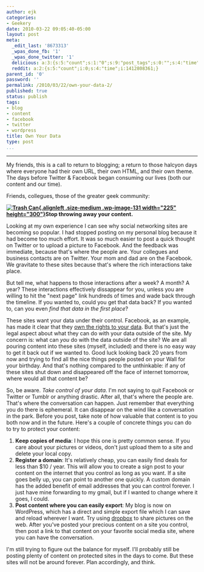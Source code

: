 ```yaml
---
author: ejk
categories:
- Geekery
date: 2010-03-22 09:05:40-05:00
layout: post
meta:
  _edit_last: '8673313'
  _wpas_done_fb: '1'
  _wpas_done_twitter: '1'
  delicious: a:3:{s:5:"count";s:1:"0";s:9:"post_tags";s:0:"";s:4:"time";s:10:"1272329295";}
  reddit: a:2:{s:5:"count";i:0;s:4:"time";i:1412808361;}
parent_id: '0'
password: ''
permalink: /2010/03/22/own-your-data-2/
published: true
status: publish
tags:
- blog
- content
- facebook
- twitter
- wordpress
title: Own Your Data
type: post
...
```

---

My friends, this is a call to return to blogging; a return to those halcyon days where everyone had their own URL, their own HTML, and their own theme. The days before Twitter & Facebook began consuming our lives (both our content and our time).

Friends, collegues, those of the greater geek community:

**[![Trash Can](%7B%7B%20site.baseurl%20%7D%7D/assets/2010/03/image005.jpeg?w=225 "Trash"){.alignleft .size-medium .wp-image-131 width="225" height="300"}](http://rhymeswithtoaster.com/2010/03/22/own-your-data-2/image005/)Stop throwing away your content.**

Looking at my own experience I can see why social networking sites are becoming so popular. I had stopped posting on my personal blog because it had become too much effort. It was so much easier to post a quick thought on Twitter or to upload a picture to Facebook. And the feedback was immediate, because that's where the people are. Your collegues and business contacts are on Twitter. Your mom and dad are on the Facebook. We gravitate to these sites because that's where the rich interactions take place.

But tell me, what happens to those interactions after a week? A month? A year? These interactions effectively dissappear for you, unless you are willing to hit the "next page" link hundreds of times and wade back through the timeline. If you wanted to, could you get that data back? If you wanted to, can you even *find that data in the first place*?

These sites want your data under their control. Facebook, as an example, has made it clear that they [own the rights to your data](http://mashable.com/2009/02/16/facebook-tos-privacy/). But that's just the legal aspect about what they can do with your data outside of the site. My concern is: what can *you* do with the data outside of the site? We are all pouring content into these sites (myself, included) and there is no easy way to get it back out if we wanted to. Good luck looking back 20 years from now and trying to find all the nice things people posted on your Wall for your birthday. And that's nothing compared to the unthinkable: if any of these sites shut down and disappeared off the face of internet tomorrow, where would all that content be?

So, be aware. *Take control of your data.* I'm not saying to quit Facebook or Twitter or Tumblr or anything drastic. After all, that's where the people are. That's where the conversation can happen. Just remember that everything you do there is ephemeral. It can disappear on the wind like a conversation in the park. Before you post, take note of how valuable that content is to you both now and in the future. Here's a couple of concrete things you can do to try to protect your content:

1.  **Keep copies of media**: I hope this one is pretty common sense. If you care about your pictures or videos, don't just upload them to a site and delete your local copy.
2.  **Register a domain**: It's relatively cheap, you can easily find deals for less than \$10 / year. This will allow you to create a sign post to your content on the internet that you control as long as you want. If a site goes belly up, you can point to another one quickly. A custom domain has the added benefit of email addresses that you can control forever. I just have mine forwarding to my gmail, but if I wanted to change where it goes, I could.
3.  **Post content where you can easily export**: My blog is now on WordPress, which has a direct and simple export file which I can save and reload wherever I want. Try using [dropbox](http://www.dropbox.com/) to share pictures on the web. After you've posted your precious content on a site you control, then post a link to that content on your favorite social media site, where you can have the conversation.

I'm still trying to figure out the balance for myself. I'll probably still be posting plenty of content on protected sites in the days to come. But these sites will not be around forever. Plan accordingly, and think.
